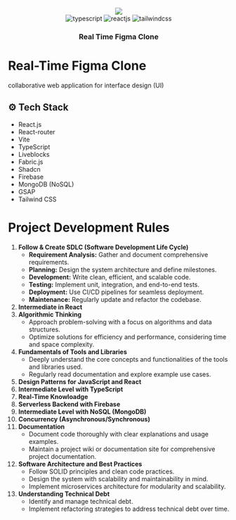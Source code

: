 <div align="center">
  <br />
    <img src="https://github.com/user-attachments/assets/ee8f40de-9e24-4bdc-9c94-d22f05ef5174"/>
  <br />

  <div>
    <img src="https://img.shields.io/badge/-TypeScript-black?style=for-the-badge&logoColor=white&logo=typescript&color=3178C6" alt="typescript" />
    <img src="https://shields.io/badge/react-black?logo=react&style=for-the-badge" alt="reactjs" />
    <img src="https://img.shields.io/badge/-Tailwind_CSS-black?style=for-the-badge&logoColor=white&logo=tailwindcss&color=06B6D4" alt="tailwindcss" />
  </div>

  <h3 align="center">Real Time Figma Clone</h3>
</div>

# Real-Time Figma Clone
collaborative web application for interface design (UI) 

## <a name="tech-stack">⚙️ Tech Stack</a>

- React.js
- React-router
- Vite 
- TypeScript
- Liveblocks
- Fabric.js
- Shadcn
- Firebase 
- MongoDB (NoSQL)
- GSAP
- Tailwind CSS


# Project Development Rules
1. **Follow & Create SDLC (Software Development Life Cycle)**
    - **Requirement Analysis:** Gather and document comprehensive requirements.
    - **Planning:** Design the system architecture and define milestones.
    - **Development:** Write clean, efficient, and scalable code.
    - **Testing:** Implement unit, integration, and end-to-end tests.
    - **Deployment:** Use CI/CD pipelines for seamless deployment.
    - **Maintenance:** Regularly update and refactor the codebase. 
2. **Intermediate in React**
3. **Algorithmic Thinking**
    - Approach problem-solving with a focus on algorithms and data structures.
    - Optimize solutions for efficiency and performance, considering time and space complexity.
4. **Fundamentals of Tools and Libraries**
    - Deeply understand the core concepts and functionalities of the tools and libraries used.
    - Regularly read documentation and explore example use cases.
5. **Design Patterns for JavaScript and React**
6. **Intermediate Level with TypeScript**
7. **Real-Time Knowloadge**
8. **Serverless Backend with Firebase**
9. **Intermediate Level with NoSQL (MongoDB)**
10. **Concurrency (Asynchronous/Synchronous)**
11. **Documentation**
    - Document code thoroughly with clear explanations and usage examples.
    - Maintain a project wiki or documentation site for comprehensive project documentation.
12. **Software Architecture and Best Practices**
    - Follow SOLID principles and clean code practices.
    - Design the system with scalability and maintainability in mind.
    - Implement microservices architecture for modularity and scalability.
13. **Understanding Technical Debt**
    - Identify and manage technical debt.
    - Implement refactoring strategies to address technical debt over time.

